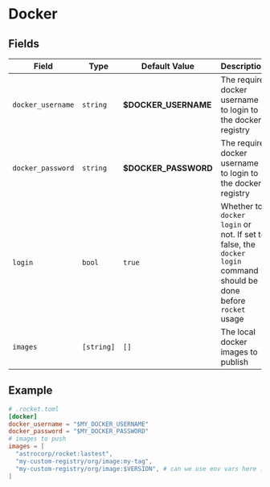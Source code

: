 # Docker

## Fields

| Field | Type | Default Value | Description |
| ----- | -----| ------------- |------------ |
| `docker_username` | `string` | **$DOCKER_USERNAME** | The require docker username to login to the docker registry |
| `docker_password` | `string` | **$DOCKER_PASSWORD** | The require docker username to login to the docker registry |
| `login` | `bool` | `true` | Whether to `docker login` or not. If set to false, the `docker login` command should be done before `rocket` usage |
| `images` | `[string]` | `[]` | The local docker images to publish|


## Example

```toml
# .rocket.toml
[docker]
docker_username = "$MY_DOCKER_USERNAME"
docker_password = "$MY_DOCKER_PASSWORD"
# images to push
images = [
  "astrocorp/rocket:lastest",
  "my-custom-registry/org/image:my-tag",
  "my-custom-registry/org/image:$VERSION", # can we use env vars here ? to spec
]
```
